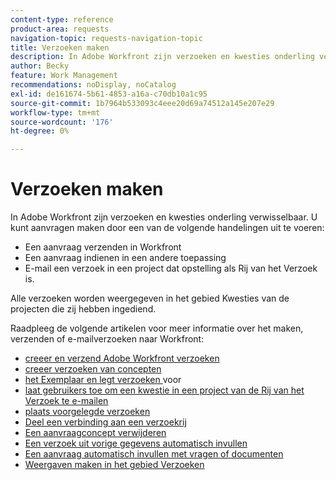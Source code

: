 ```yaml
---
content-type: reference
product-area: requests
navigation-topic: requests-navigation-topic
title: Verzoeken maken
description: In Adobe Workfront zijn verzoeken en kwesties onderling verwisselbaar. U kunt verzoeken tot stand brengen door een verzoek in Workfront voor te leggen, een verzoek in een andere toepassing voor te leggen, of een verzoek in een project te e-mailen dat is ingesteld als een Wachtrij van het Verzoek.
author: Becky
feature: Work Management
recommendations: noDisplay, noCatalog
exl-id: de161674-5b61-4853-a16a-c70db10a1c95
source-git-commit: 1b7964b533093c4eee20d69a74512a145e207e29
workflow-type: tm+mt
source-wordcount: '176'
ht-degree: 0%

---
```


# Verzoeken maken

<!--
{{highlighted-preview}}
-->

In Adobe Workfront zijn verzoeken en kwesties onderling verwisselbaar. U kunt aanvragen maken door een van de volgende handelingen uit te voeren:

* Een aanvraag verzenden in Workfront
* Een aanvraag indienen in een andere toepassing
* E-mail een verzoek in een project dat opstelling als Rij van het Verzoek is.

Alle verzoeken worden weergegeven in het gebied Kwesties van de projecten die zij hebben ingediend.

Raadpleeg de volgende artikelen voor meer informatie over het maken, verzenden of e-mailverzoeken naar Workfront:

* [ creeer en verzend Adobe Workfront verzoeken ](../../../manage-work/requests/create-requests/create-submit-requests.md)
* [ creeer verzoeken van concepten ](../../../manage-work/requests/create-requests/create-requests-from-drafts.md)
* [ het Exemplaar en legt verzoeken ](../../../manage-work/requests/create-requests/copy-and-submit-requests.md) voor
* [ laat gebruikers toe om een kwestie in een project van de Rij van het Verzoek te e-mailen ](../../../manage-work/requests/create-requests/enable-email-issues-into-projects.md)
* [ plaats voorgelegde verzoeken ](../../../manage-work/requests/create-requests/locate-submitted-requests.md)
* [ Deel een verbinding aan een verzoekrij ](../../../manage-work/requests/create-requests/share-link-to-request-queue.md)
* [Een aanvraagconcept verwijderen](../../../manage-work/requests/create-requests/delete-request-draft.md)
* [Een verzoek uit vorige gegevens automatisch invullen](/help/quicksilver/manage-work/requests/create-requests/autofill-suggestions-from-previous.md)
* [Een aanvraag automatisch invullen met vragen of documenten](/help/quicksilver/manage-work/requests/create-requests/autofill-from-prompt-document.md)
* [Weergaven maken in het gebied Verzoeken](/help/quicksilver/manage-work/requests/create-requests/create-views-for-requests-list.md)
